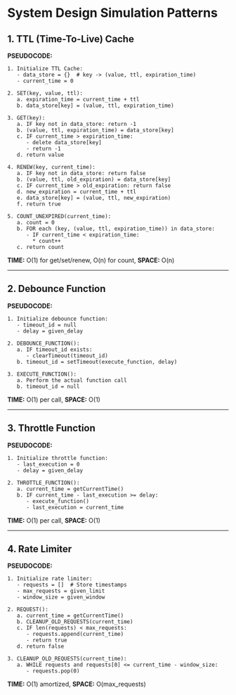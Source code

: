 # System Design Simulation Patterns

## 1. TTL (Time-To-Live) Cache

**PSEUDOCODE:**
```
1. Initialize TTL Cache:
   - data_store = {}  # key -> (value, ttl, expiration_time)
   - current_time = 0

2. SET(key, value, ttl):
   a. expiration_time = current_time + ttl
   b. data_store[key] = (value, ttl, expiration_time)

3. GET(key):
   a. IF key not in data_store: return -1
   b. (value, ttl, expiration_time) = data_store[key]
   c. IF current_time > expiration_time:
      - delete data_store[key]
      - return -1
   d. return value

4. RENEW(key, current_time):
   a. IF key not in data_store: return false
   b. (value, ttl, old_expiration) = data_store[key]
   c. IF current_time > old_expiration: return false
   d. new_expiration = current_time + ttl
   e. data_store[key] = (value, ttl, new_expiration)
   f. return true

5. COUNT_UNEXPIRED(current_time):
   a. count = 0
   b. FOR each (key, (value, ttl, expiration_time)) in data_store:
      - IF current_time < expiration_time:
        * count++
   c. return count
```

**TIME:** O(1) for get/set/renew, O(n) for count, **SPACE:** O(n)

---

## 2. Debounce Function

**PSEUDOCODE:**
```
1. Initialize debounce function:
   - timeout_id = null
   - delay = given_delay

2. DEBOUNCE_FUNCTION():
   a. IF timeout_id exists:
      - clearTimeout(timeout_id)
   b. timeout_id = setTimeout(execute_function, delay)

3. EXECUTE_FUNCTION():
   a. Perform the actual function call
   b. timeout_id = null
```

**TIME:** O(1) per call, **SPACE:** O(1)

---

## 3. Throttle Function

**PSEUDOCODE:**
```
1. Initialize throttle function:
   - last_execution = 0
   - delay = given_delay

2. THROTTLE_FUNCTION():
   a. current_time = getCurrentTime()
   b. IF current_time - last_execution >= delay:
      - execute_function()
      - last_execution = current_time
```

**TIME:** O(1) per call, **SPACE:** O(1)

---

## 4. Rate Limiter

**PSEUDOCODE:**
```
1. Initialize rate limiter:
   - requests = []  # Store timestamps
   - max_requests = given_limit
   - window_size = given_window

2. REQUEST():
   a. current_time = getCurrentTime()
   b. CLEANUP_OLD_REQUESTS(current_time)
   c. IF len(requests) < max_requests:
      - requests.append(current_time)
      - return true
   d. return false

3. CLEANUP_OLD_REQUESTS(current_time):
   a. WHILE requests and requests[0] <= current_time - window_size:
      - requests.pop(0)
```

**TIME:** O(1) amortized, **SPACE:** O(max_requests) 